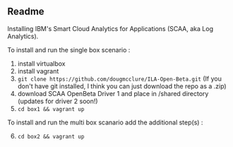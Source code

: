 Readme
--------------------
Installing IBM's Smart Cloud Analytics for Applications (SCAA, aka Log Analytics).  

To install and run the single box scenario :

1. install virtualbox
2. install vagrant
3. ```git clone https://github.com/dougmcclure/ILA-Open-Beta.git``` (If you don't have git installed, I think you can just download the repo as a .zip)
4. download SCAA OpenBeta Driver 1 and place in /shared directory (updates for driver 2 soon!)
5. ```cd box1 && vagrant up```

To install and run the multi box scanario add the additional step(s) :

6. ```cd box2 && vagrant up```

